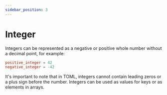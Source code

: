 ```yaml
---
sidebar_position: 3
---
```


# Integer

Integers can be represented as a negative or positive whole number without a decimal point, for example:

```toml
positive_integer = 42
negative_integer = -42
```

It's important to note that in TOML, integers cannot contain leading zeros or a plus sign before the number. Integers can be used as values for keys or as elements in arrays. 

